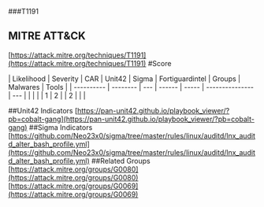 ###T1191
## MITRE ATT&CK
[https://attack.mitre.org/techniques/T1191](https://attack.mitre.org/techniques/T1191)
#Score

| Likelihood | Severity | CAR | Unit42 | Sigma | Fortiguardintel | Groups | Malwares | Tools |
| ---------- | -------- | --- | ------ | ----- | --------------- | ---  |
 |   |   |   | 1 | 2 |   | 2 |   |   |

##Unit42 Indicators
[https://pan-unit42.github.io/playbook_viewer/?pb=cobalt-gang](https://pan-unit42.github.io/playbook_viewer/?pb=cobalt-gang)
[]()
##Sigma Indicators
[https://github.com/Neo23x0/sigma/tree/master/rules/linux/auditd/lnx_auditd_alter_bash_profile.yml](https://github.com/Neo23x0/sigma/tree/master/rules/linux/auditd/lnx_auditd_alter_bash_profile.yml)
[]()
##Related Groups
[https://attack.mitre.org/groups/G0080](https://attack.mitre.org/groups/G0080)
[https://attack.mitre.org/groups/G0069](https://attack.mitre.org/groups/G0069)
[]()
